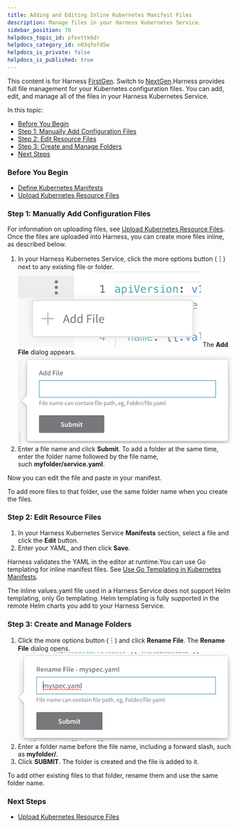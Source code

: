 ```yaml
---
title: Adding and Editing Inline Kubernetes Manifest Files
description: Manage files in your Harness Kubernetes Service.
sidebar_position: 70
helpdocs_topic_id: pfexttk6dr
helpdocs_category_id: n03qfofd5w
helpdocs_is_private: false
helpdocs_is_published: true
---
```


This content is for Harness [FirstGen](../../../getting-started/harness-first-gen-vs-harness-next-gen.md). Switch to [NextGen](https://docs.harness.io/category/qfj6m1k2c4).Harness provides full file management for your Kubernetes configuration files. You can add, edit, and manage all of the files in your Harness Kubernetes Service.

In this topic:

* [Before You Begin](#before_you_begin)
* [Step 1: Manually Add Configuration Files](#step_1_manually_add_configuration_files)
* [Step 2: Edit Resource Files](#step_2_edit_resource_files)
* [Step 3: Create and Manage Folders](#step_3_create_and_manage_folders)
* [Next Steps](#next_steps)

### Before You Begin

* [Define Kubernetes Manifests](define-kubernetes-manifests.md)
* [Upload Kubernetes Resource Files](upload-kubernetes-resource-files.md)

### Step 1: Manually Add Configuration Files

For information on uploading files, see [Upload Kubernetes Resource Files](upload-kubernetes-resource-files.md). Once the files are uploaded into Harness, you can create more files inline, as described below.

1. In your Harness Kubernetes Service, click the more options button (**︙**) next to any existing file or folder.
   [![](./static/adding-and-editing-inline-kubernetes-manifest-files-55.png)](./static/adding-and-editing-inline-kubernetes-manifest-files-55.png)
   The **Add File** dialog appears.
   [![](./static/adding-and-editing-inline-kubernetes-manifest-files-57.png)](./static/adding-and-editing-inline-kubernetes-manifest-files-57.png)
2. Enter a file name and click **Submit**. To add a folder at the same time, enter the folder name followed by the file name, such **myfolder/service.yaml**.

Now you can edit the file and paste in your manifest.

To add more files to that folder, use the same folder name when you create the files.

### Step 2: Edit Resource Files

1. In your Harness Kubernetes Service **Manifests** section, select a file and click the **Edit** button.
2. Enter your YAML, and then click **Save**.

Harness validates the YAML in the editor at runtime.You can use Go templating for inline manifest files. See [Use Go Templating in Kubernetes Manifests](use-go-templating-in-kubernetes-manifests.md).

The inline values.yaml file used in a Harness Service does not support Helm templating, only Go templating. Helm templating is fully supported in the remote Helm charts you add to your Harness Service.

### Step 3: Create and Manage Folders

1. Click the more options button (︙) and click **Rename File**. The **Rename File** dialog opens.
   [![](./static/adding-and-editing-inline-kubernetes-manifest-files-59.png)](./static/adding-and-editing-inline-kubernetes-manifest-files-59.png)
2. Enter a folder name before the file name, including a forward slash, such as **myfolder/**.
3. Click **SUBMIT**. The folder is created and the file is added to it.

To add other existing files to that folder, rename them and use the same folder name.

### Next Steps

* [Upload Kubernetes Resource Files](upload-kubernetes-resource-files.md)

